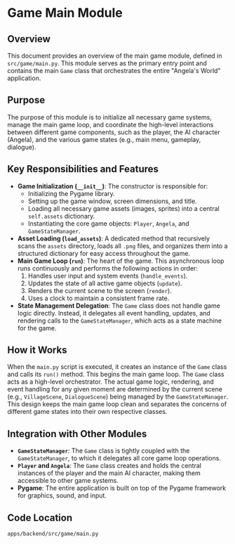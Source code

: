 # Game Main Module

## Overview

This document provides an overview of the main game module, defined in `src/game/main.py`. This module serves as the primary entry point and contains the main `Game` class that orchestrates the entire "Angela's World" application.

## Purpose

The purpose of this module is to initialize all necessary game systems, manage the main game loop, and coordinate the high-level interactions between different game components, such as the player, the AI character (Angela), and the various game states (e.g., main menu, gameplay, dialogue).

## Key Responsibilities and Features

*   **Game Initialization (`__init__`)**: The constructor is responsible for:
    *   Initializing the Pygame library.
    *   Setting up the game window, screen dimensions, and title.
    *   Loading all necessary game assets (images, sprites) into a central `self.assets` dictionary.
    *   Instantiating the core game objects: `Player`, `Angela`, and `GameStateManager`.
*   **Asset Loading (`load_assets`)**: A dedicated method that recursively scans the `assets` directory, loads all `.png` files, and organizes them into a structured dictionary for easy access throughout the game.
*   **Main Game Loop (`run`)**: The heart of the game. This asynchronous loop runs continuously and performs the following actions in order:
    1.  Handles user input and system events (`handle_events`).
    2.  Updates the state of all active game objects (`update`).
    3.  Renders the current scene to the screen (`render`).
    4.  Uses a clock to maintain a consistent frame rate.
*   **State Management Delegation**: The `Game` class does not handle game logic directly. Instead, it delegates all event handling, updates, and rendering calls to the `GameStateManager`, which acts as a state machine for the game.

## How it Works

When the `main.py` script is executed, it creates an instance of the `Game` class and calls its `run()` method. This begins the main game loop. The `Game` class acts as a high-level orchestrator. The actual game logic, rendering, and event handling for any given moment are determined by the current scene (e.g., `VillageScene`, `DialogueScene`) being managed by the `GameStateManager`. This design keeps the main game loop clean and separates the concerns of different game states into their own respective classes.

## Integration with Other Modules

*   **`GameStateManager`**: The `Game` class is tightly coupled with the `GameStateManager`, to which it delegates all core game loop operations.
*   **`Player` and `Angela`**: The `Game` class creates and holds the central instances of the player and the main AI character, making them accessible to other game systems.
*   **Pygame**: The entire application is built on top of the Pygame framework for graphics, sound, and input.

## Code Location

`apps/backend/src/game/main.py`